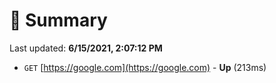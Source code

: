 # 📖 Summary
Last updated: **6/15/2021, 2:07:12 PM**

- `GET` [https://google.com](https://google.com) - **Up** (213ms)
